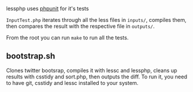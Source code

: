 lessphp uses [phpunit](https://github.com/sebastianbergmann/phpunit/) for it's tests

`InputTest.php` iterates through all the less files in `inputs/`, compiles them,
then compares the result with the respective file in `outputs/`.

From the root you can run `make` to run all the tests.

## bootstrap.sh

Clones twitter bootsrap, compiles it with lessc and lessphp, cleans up results
with csstidy and sort.php, then outputs the diff. To run it, you need to have
git, csstidy and lessc installed to your system.
